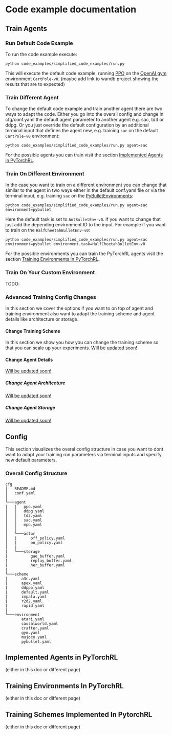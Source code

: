 # Code example documentation 

## Train Agents 
### Run Default Code Example 
To run the code example execute: 

`python code_examples/simplified_code_examples/run.py`

This will execute the default code example, running [PPO]() on the [OpenAI gym]() environment `CartPole-v0`.
(maybe add link to wandb project showing the results that are to expected)


### Train Different Agent
To change the default code example and train another agent there are two ways to adapt the code. Either you go into the overall config and change in cfg/conf.yaml the default agent parameter to another agent e.g. sac, td3 or ddpg. Or you just override the default configuration by an additional terminal input that defines the agent new, e.g. training `sac` on the default `CartPole-v0` environment:

`python code_examples/simplified_code_examples/run.py agent=sac`

For the possible agents you can train visit the section [Implemented Agents in PyTorchRL]().

### Train On Different Environment
In the case you want to train on a different environment you can change that similar to the agent in two ways either in the default conf.yaml file or via the terminal input, e.g. training `sac` on the [PyBulletEnvironments]():

`python code_examples/simplified_code_examples/run.py agent=sac environment=pybullet`

Here the default task is set to `AntBulletEnv-v0`. If you want to change that just add the depending environment ID to the input. For example if you want to train on the `HalfCheetahBulletEnv-v0`:

`python code_examples/simplified_code_examples/run.py agent=sac  environment=pybullet environment.task=HalfCheetahBulletEnv-v0`

For the possible environments you can train the PyTorchRL agents visit the section [Training Environments In PyTorchRL]().

### Train On Your Custom Environment
TODO: 

### Advanced Training Config Changes
In this section we cover the options if you want to on top of agent and training environment also want to adapt the training scheme and agent details like architecture or storage.

#### Change Training Scheme
In this section we show you how you can change the training scheme so that you can scale up your experiments.
[Will be updated soon!](TODO)

#### Change Agent Details
[Will be updated soon!](TODO)
##### Change Agent Architecture
[Will be updated soon!](TODO)
##### Change Agent Storage
[Will be updated soon!](TODO)
## Config
This section visualizes the overal config structure in case you want to dont want to adapt your training run parameters via terminal inputs and specify new default parameters. 
### Overall Config Structure

```
cfg
│   README.md
│   conf.yaml    
│
└───agent
|   |   ppo.yaml
│   │   ddpg.yaml
│   │   td3.yaml
│   │   sac.yaml 
│   │   mpo.yaml
│   │   
│   └───actor
│   |      off_policy.yaml
│   |      on_policy.yaml
│   |
|   └───storage
|          gae_buffer.yaml
|          replay_buffer.yaml
|          her_buffer.yaml
|
└───scheme
|      a3c.yaml
|      apex.yaml
|      ddppo.yaml
|      default.yaml
|      impala.yaml
|      r2d2.yaml
|      rapid.yaml
|
└───environment
       atari.yaml
       causalworld.yaml
       crafter.yaml
       gym.yaml
       mujoco.yaml
       pybullet.yaml
```

## Implemented Agents in PyTorchRL
(either in this doc or different page)

## Training Environments In PyTorchRL
(either in this doc or different page)

## Training Schemes Implemented In PytorchRL
(either in this doc or different page)
